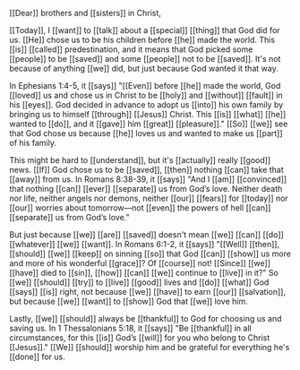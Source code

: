[[Dear]] brothers and [[sisters]] in Christ,

[[Today]], I [[want]] to [[talk]] about a [[special]] [[thing]] that God did for us. [[He]] chose us to be his children before [[he]] made the world. This [[is]] [[called]] predestination, and it means that God picked some [[people]] to be [[saved]] and some [[people]] not to be [[saved]]. It's not because of anything [[we]] did, but just because God wanted it that way.

In Ephesians 1:4-5, it [[says]] "[[Even]] before [[he]] made the world, God [[loved]] us and chose us in Christ to be [[holy]] and [[without]] [[fault]] in his [[eyes]]. God decided in advance to adopt us [[into]] his own family by bringing us to himself [[through]] [[Jesus]] Christ. This [[is]] [[what]] [[he]] wanted to [[do]], and it [[gave]] him [[great]] [[pleasure]]." [[So]] [[we]] see that God chose us because [[he]] loves us and wanted to make us [[part]] of his family.

This might be hard to [[understand]], but it's [[actually]] really [[good]] news. [[If]] God chose us to be [[saved]], [[then]] nothing [[can]] take that [[away]] from us. In Romans 8:38-39, it [[says]] "And I [[am]] [[convinced]] that nothing [[can]] [[ever]] [[separate]] us from God’s love. Neither death nor life, neither angels nor demons, neither [[our]] [[fears]] for [[today]] nor [[our]] worries about tomorrow—not [[even]] the powers of hell [[can]] [[separate]] us from God’s love."

But just because [[we]] [[are]] [[saved]] doesn't mean [[we]] [[can]] [[do]] [[whatever]] [[we]] [[want]]. In Romans 6:1-2, it [[says]] "[[Well]] [[then]], [[should]] [[we]] [[keep]] on sinning [[so]] that God [[can]] [[show]] us more and more of his wonderful [[grace]]? Of [[course]] not! [[Since]] [[we]] [[have]] died to [[sin]], [[how]] [[can]] [[we]] continue to [[live]] in it?" So [[we]] [[should]] [[try]] to [[live]] [[good]] lives and [[do]] [[what]] God [[says]] [[is]] right, not because [[we]] [[have]] to earn [[our]] [[salvation]], but because [[we]] [[want]] to [[show]] God that [[we]] love him.

Lastly, [[we]] [[should]] always be [[thankful]] to God for choosing us and saving us. In 1 Thessalonians 5:18, it [[says]] "Be [[thankful]] in all circumstances, for this [[is]] God’s [[will]] for you who belong to Christ [[Jesus]]." [[We]] [[should]] worship him and be grateful for everything he's [[done]] for us.

